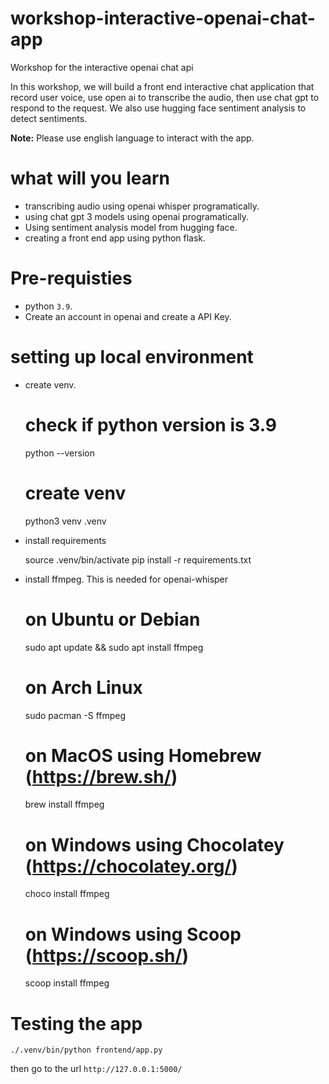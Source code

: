 # workshop-interactive-openai-chat-app
Workshop for the interactive openai chat api

In this workshop, we will build a front end interactive chat application that record user voice, use open ai to transcribe the audio, then use chat gpt to respond to the request.
We also use hugging face sentiment analysis to detect sentiments.

**Note:** Please use english language to interact with the app.

# what will you learn

* transcribing audio using openai whisper programatically.
* using chat gpt 3 models using openai programatically.
* Using sentiment analysis model from hugging face.
* creating a front end app using python flask.


# Pre-requisties

* python `3.9`.
* Create an account in openai and create a API Key.

# setting up local environment

* create venv.
    
    # check if python version is 3.9
    python --version 
    # create venv
    python3 venv .venv

* install requirements

    source .venv/bin/activate
    pip install -r requirements.txt

* install ffmpeg. This is needed for openai-whisper

    # on Ubuntu or Debian
    sudo apt update && sudo apt install ffmpeg

    # on Arch Linux
    sudo pacman -S ffmpeg

    # on MacOS using Homebrew (https://brew.sh/)
    brew install ffmpeg

    # on Windows using Chocolatey (https://chocolatey.org/)
    choco install ffmpeg

    # on Windows using Scoop (https://scoop.sh/)
    scoop install ffmpeg


# Testing the app

    ./.venv/bin/python frontend/app.py

then go to the url `http://127.0.0.1:5000/`